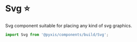 # Svg :star:

Svg component suitable for placing any kind of svg graphics.

<!-- PROPS -->
  
```js
import Svg from '@pyxis/components/build/Svg';
```

<!-- STORY -->
